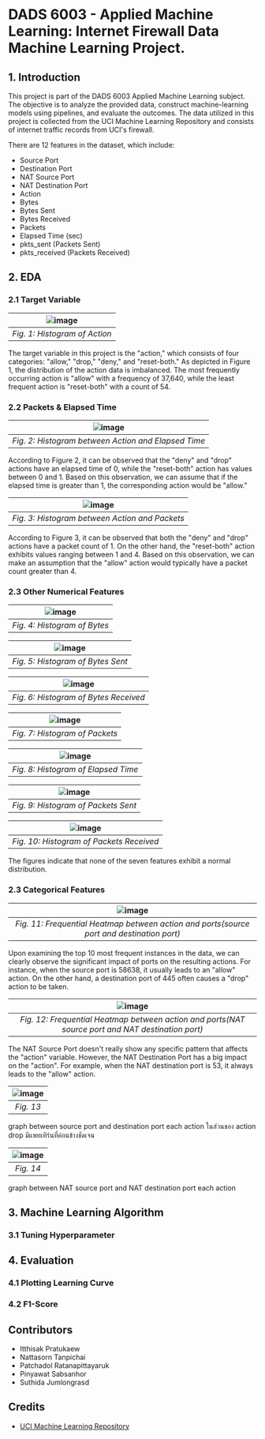 # DADS 6003 - Applied Machine Learning: Internet Firewall Data Machine Learning Project.

## 1. Introduction
This project is part of the DADS 6003 Applied Machine Learning subject. The objective is to analyze the provided data, construct machine-learning models using pipelines, and evaluate the outcomes. The data utilized in this project is collected from the UCI Machine Learning Repository and consists of internet traffic records from UCI's firewall.

There are 12 features in the dataset, which include:
  * Source Port
  * Destination Port
  * NAT Source Port
  * NAT Destination Port
  * Action
  * Bytes
  * Bytes Sent
  * Bytes Received
  * Packets
  * Elapsed Time (sec)
  * pkts_sent (Packets Sent)
  * pkts_received (Packets Received)
  
## 2. EDA
### 2.1 Target Variable
|![image](https://github.com/eatrabyo/dads-6003-firewall-ml/assets/114765725/14e928be-6b5d-4c9b-a293-6650c66f0ac3)
|:--:| 
| *Fig. 1: Histogram of Action* |


The target variable in this project is the "action," which consists of four categories: "allow," "drop," "deny," and "reset-both." As depicted in Figure 1, the distribution of the action data is imbalanced. The most frequently occurring action is "allow" with a frequency of 37,640, while the least frequent action is "reset-both" with a count of 54.

### 2.2 Packets & Elapsed Time
|![image](https://github.com/eatrabyo/dads-6003-firewall-ml/assets/114765725/fe613afd-16ea-499e-bc6b-f9029b5b98d3)
|:--:| 
| *Fig. 2: Histogram between Action and Elapsed Time* |

According to Figure 2, it can be observed that the "deny" and "drop" actions have an elapsed time of 0, while the "reset-both" action has values between 0 and 1. Based on this observation, we can assume that if the elapsed time is greater than 1, the corresponding action would be "allow."

|![image](https://github.com/eatrabyo/dads-6003-firewall-ml/assets/114765725/6b316a44-0cbc-4294-afc8-f5d99bfe3239)
|:--:| 
| *Fig. 3: Histogram between Action and Packets* |

According to Figure 3, it can be observed that both the "deny" and "drop" actions have a packet count of 1. On the other hand, the "reset-both" action exhibits values ranging between 1 and 4. Based on this observation, we can make an assumption that the "allow" action would typically have a packet count greater than 4.

### 2.3 Other Numerical Features
|![image](https://github.com/eatrabyo/dads-6003-firewall-ml/assets/114765725/d6fbc54f-7571-4640-94c6-7f547346b903)
|:--:| 
| *Fig. 4: Histogram of Bytes* |

|![image](https://github.com/eatrabyo/dads-6003-firewall-ml/assets/114765725/3cbfb86a-4c2d-46d9-bc0d-9e84bdf64a62)
|:--:| 
| *Fig. 5: Histogram of Bytes Sent* |

|![image](https://github.com/eatrabyo/dads-6003-firewall-ml/assets/114765725/8822c9dc-b78a-4cee-85a3-66aed81f7844)
|:--:| 
| *Fig. 6: Histogram of Bytes Received* |

|![image](https://github.com/eatrabyo/dads-6003-firewall-ml/assets/114765725/25a04616-30a9-481c-8034-1b276365d87b)
|:--:| 
| *Fig. 7: Histogram of Packets* |
 
|![image](https://github.com/eatrabyo/dads-6003-firewall-ml/assets/114765725/e3b2c28e-970c-4d38-bcf3-eed3ce826dd0)
|:--:| 
| *Fig. 8: Histogram of Elapsed Time* |

|![image](https://github.com/eatrabyo/dads-6003-firewall-ml/assets/114765725/e97bea72-2b26-442c-9a87-e926bdbc7fc2)
|:--:| 
| *Fig. 9: Histogram of Packets Sent* |

|![image](https://github.com/eatrabyo/dads-6003-firewall-ml/assets/114765725/6e1effb9-db09-4e22-963e-44c774b2fcff)
|:--:| 
| *Fig. 10: Histogram of Packets Received* |

The figures indicate that none of the seven features exhibit a normal distribution.

### 2.3 Categorical Features

|![image](https://github.com/eatrabyo/dads-6003-firewall-ml/assets/114765725/864db275-7d85-4be0-b444-e6ab30fa35b7)
|:--:| 
| *Fig. 11: Frequential Heatmap between action and ports(source port and destination port)*|

Upon examining the top 10 most frequent instances in the data, we can clearly observe the significant impact of ports on the resulting actions. For instance, when the source port is 58638, it usually leads to an "allow" action. On the other hand, a destination port of 445 often causes a "drop" action to be taken.

|![image](https://github.com/eatrabyo/dads-6003-firewall-ml/assets/114765725/f64af375-4635-4ac1-9b5b-ff821e12a9fc)
|:--:| 
| *Fig. 12: Frequential Heatmap between action and ports(NAT source port and NAT destination port)* |

The NAT Source Port doesn't really show any specific pattern that affects the "action" variable. However, the NAT Destination Port has a big impact on the "action". For example, when the NAT destination port is 53, it always leads to the "allow" action.

|![image](https://github.com/eatrabyo/dads-6003-firewall-ml/assets/114765725/94fbdd5e-4ade-4899-9f21-a3a408dfb735)
|:--:| 
| *Fig. 13* |

graph between source port and destination port each action
ในส่วนของ action drop มีแพทเทิร์นที่ค่อนข้างชัดเจน

|![image](https://github.com/eatrabyo/dads-6003-firewall-ml/assets/114765725/097b67e3-f277-4a0b-8306-e71117125961)
|:--:| 
| *Fig. 14* |

graph between NAT source port and NAT destination port each action


## 3. Machine Learning Algorithm
### 3.1 Tuning Hyperparameter

## 4. Evaluation
### 4.1 Plotting Learning Curve
### 4.2 F1-Score

## Contributors
* Itthisak Pratukaew
* Nattasorn Tanpichai
* Patchadol Ratanapittayaruk
* Pinyawat Sabsanhor
* Suthida Jumlongrasd

## Credits
* [UCI Machine Learning Repository](https://archive.ics.uci.edu/ml/datasets/Internet+Firewall+Data#)
